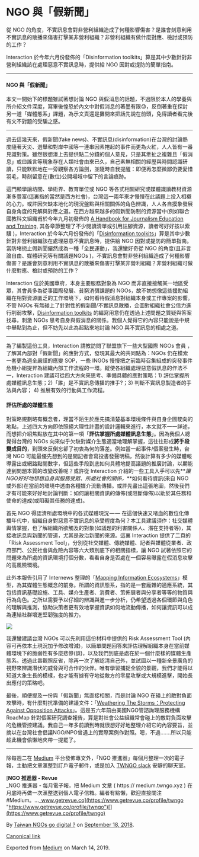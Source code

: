 NGO 與「假新聞」
==========

從 NGO 的角度，不實訊息會對非營利組織造成了何種影響傷害？是誰會刻意利用不實訊息的散播來傷害打擊某非營利組織？非營利組織有做什麼對應、檢討或預防的工作？

Interaction 於今年六月份發佈的「Disinformation toolkits」算是其中少數針對非營利組織該在處理惡意不實訊息時，提供給 NGO 因對或提防的簡單指南。

* * *

#### NGO 與「假新聞」

本文一開始下的標題雖試著想討論 NGO 與假消息的話題，不過限於本人的學養與所介紹文件深度，寫畢後惶恐於內文中對假消息的著墨有限😓，反倒著重在探討另一道「媒體態系」課題，為示文責還是攤開來把話先說在前頭，免得讀者看完後有文不對題的受騙之感。

* * *

過去這幾天來，假新聞(fake news)、不實訊息(disinformation)在台灣的討論熱度隨著天災、選舉和對岸中國等一連串因素捲起的事件而更為火紅，人人皆有一番見識對策。雖然很想湊上去提供點二分錢的個人意見，只是其牽扯之複雜且「假消息」或曰謠言等現象存在人類社會由來已久，自己素無相關的經歷與時間認識研讀，只能默默地在一旁觀察各方論劍，並隨時自我提醒：即便再怎麼微鄙仍要愛惜羽毛，時刻留意在(數位)公開場域中留下的言論痕跡。

這門顯學讓坊間、學術界、教育單位或 NGO 等各式相關研究或媒體識讀教材資源漸多豐富(這裏指的當然是西方社會)，台灣這一兩年來才慢慢在此議題上投入相襯的心力。或許因欠缺本地化的現況盤點與相關關係的角色辨識，人人各自摸象發展自身角度的見解與對應之道。在西方越來越多的假新聞防制的資源當中(例如聯合國教科文組織甫於今年九月初發佈的 [A Handbook for Journalism Education and Training](https://en.unesco.org/fightfakenews), 其各章節整理了不少閱讀清單或引用註腳資源，讀者可好好按以索驥 )，Interaction 於今年六月份發佈的「[Disinformation toolkits](https://www.interaction.org/project/disinformation-toolkit/overview)」算是其中少數針對非營利組織該在處理惡意不實訊息時，提供給 NGO 因對或提防的簡單指南。當防堵扼止假新聞儼然成為一種「全民運動」，我還蠻好奇從 NGO 的角度(且非言論自由、媒體研究等有關議題NGOs )，不實訊息會對非營利組織造成了何種影響傷害？是誰會刻意利用不實訊息的散播來傷害打擊某非營利組織？非營利組織可做什麼對應、檢討或預防的工作？

Interaction 位於美國華府，本身主要服務對象為 NGO 而非直接接觸某一地區受眾，其會員多為從事國際發展、貧窮消弭課題的 NGOs，故不妨想像這些援助組織在相對資源匱乏的工作環境下，如何看待假消息對組織本身或工作專案的影響。不管 NGOs 有無碰上了針對性的假新聞/不實訊息散播，企圖對組織社會公信力進行削弱攻擊，[Disinformation toolkits](https://www.interaction.org/project/disinformation-toolkit/overview) 的編寫用意仍在透過上述問題之質疑與答案找尋，刺激 NGOs 思考自身與假消息的關係。我個人覺得它的內容只能說是中規中舉點到為止，但不妨先以此為起點來地討論 NGO 與不實訊息的相處之道。

* * *

為了編製這份工具，Interaction 請教訪問了聯盟旗下一些大型國際 NGOs 會員 ，了解其內部對「假新聞」的應對方式，發現其最大的共同點為：NGOs 仍在模索一套更為週全嚴謹的應變 SOP，一些 INGOs 慢慢把之前臨時召集組成的突發事件危機小組提昇為組織內部工作流程的一環。縱使各組織處理惡意假訊息的作法不一，Interaction 建議可從四大方向來思考、準備具體的應對策略：1) 評估掌握所處媒體訊息生態；2)「誰」是不實訊息傳播的推手?；3) 判斷不實訊息製造者的手法與內容； 4) 推展有效的行動與工作流程。

#### **評估所處的媒體生態**

對策略規劃略有概念者，理當不陌生於應先搞清楚基本環境條件與自身企圖駛向的地點，上述四大方向即依照絕大理性計畫的設計邏輯來進行，本文就不一一詳述，而想把介紹焦點放在其中的第一項「**評估掌握所處媒體訊息生態**」。因為我個人總覺得台灣的 NGOs 向來似乎欠缺對媒介生態適當地理解掌握，這往往形成**將手段變成目的**，到頭來反倒忘卻了初衷為何的落差。例如當一起事件/個案發生時，台灣 NGO 可能最優先想到的是開記者會寫投書發聲明稿，然後計算有多少的媒體報導露出或網路點閱數字，但這些手段到底如何具體地提高議題的推廣討論，以期能達到問題本質的改變改善呢？或許從 Interaction 介紹的一些工具入手可以先**_讓 NGO好好地想想自身與服務受眾、所處社會的關係，_**如何看待資訊(來自 NGO或外部)在當前的環境中透由各種媒介流動傳播。或許先畫出這張地圖，然後我們才有可能來好好地討論判斷：如何讓相關資訊的傳佈(或阻斷傳佈)以助於其任務和使命的達成(或阻礙其任務的達成)。

首先 NGO 得認清所處環境中的各式媒體現況 — — 在這個快速又啫血的數位化傳播年代中，組織自身對惡意不實訊息的承受程度為何？本工具建議須作：社交媒體輿情掌握，也了解組織所欲觸及的對象(如議題的利害關係人、潛在支持者等)，其接收訊息與新聞的管道，尤其是政治新聞的來源。這裏 Interaction 提供了二頁的「Risk Assessment Tool」，分別從社交媒體、傳統媒體、記者與媒體從業者、政府部門、公民社會與危險內容等六大類別底下的相關指標，讓 NGO 試著依照它的問題來為所處的資訊環境打個分數，看看自身是否處在一個容易曝露在假消息攻擊的高風險環境。

此外本報告引用了 Internews 整理的「[Mapping Information Ecosystems](https://www.internews.org/sites/default/files/resources/Internews_Mapping_Information_Ecosystems_2015.pdf)」模型，為其媒體生態概念的前身。所謂的資訊態系，指的是一套龐雜的適應系統，其包括資訊基礎設施、工具、媒介生產者、消費者、策佈展者與分享者等等的物質與行為角色。之所以需要予以仔細的辨識與進一步分析，仍希望透過各個環節與角色的理解與推測，協助決策者更有效地掌握資訊如何地流動傳播，如何讓資訊可以成為連結社群增進堅韌強度的推力。

![](https://cdn-images-1.medium.com/max/800/1*PL78hbq0bRuwOyBkoyGqVg.png)

我還蠻建議台灣 NGOs 可以先利用這份材料中提供的 Risk Assessment Tool (內容可再依本土現況加予修改增減)，以簡單問題回答來評估理解組織本身在當前媒體環境下的脆弱性有多麼悲慘(誤)，以及我們到底是處在於一個什麼樣的媒體生產態系。透過此番觀照反省，除再一次了解認清自己外，並試圖以一種新全景廣角的視野來辨識潛伏的威脅與可合作的伙伴。唯有學習捕捉全貌的景觀，我們才能得以知道大象生長的模樣，也才能有據有守地從敵方的零星攻擊或大規模進擊，開始長出應付的策略吧。

最後，順便提及一份與「假新聞」無直接相關，而是討論 NGO 在碰上的敵對負面攻擊時，有什麼對抗準備的建議文件：「[Weathering The Storms：Protecting Against Opposition Attacks](https://roadmapconsulting.org/consulting-services/wts-public/)」。這是五六年前由美國NGO管諮詢理服務機構RoadMap 針對個案研究調查報告，算是對社會公益組織常會碰上的敵對負面攻擊的危機管控建議。我自己一年多前讀到時就很想好好地整理介紹它的內容要旨，並摘以在台灣社會倡議NGO/NPO曾遇上的實際案例作對照。嗯，不過…….所以只能趁此機會偷懶地夾帶一提罷了。

* * *

除每週二在 [Medium](https://medium.twngo.xyz) 平台發佈專文外，「NGO 推進器」每個月整理一次的電子報，主動把文章滙整到訂戶電子郵件，或是加入 [TWNGO slack](http://to.twngo.xyz/2tHrRtj) 安靜的聊天室。

[**NGO 推進器 - Revue**  
_NGO 推進器 - 每月電子報，把 Medium 文章 ( https:// medium.twngo.xyz ) 在月底時再做一次滙整送到個人電子信箱。編者有點懶，歡迎直接關注 #Medium。..._www.getrevue.co](https://www.getrevue.co/profile/twngo "https://www.getrevue.co/profile/twngo")[](https://www.getrevue.co/profile/twngo)

By [Taiwan NGOs go digital ?](https://medium.com/@twngo) on [September 18, 2018](https://medium.com/p/36f06c0857eb).

[Canonical link](https://medium.com/@twngo/ngo-%E8%88%87-%E5%81%87%E6%96%B0%E8%81%9E-36f06c0857eb)

Exported from [Medium](https://medium.com) on March 14, 2019.